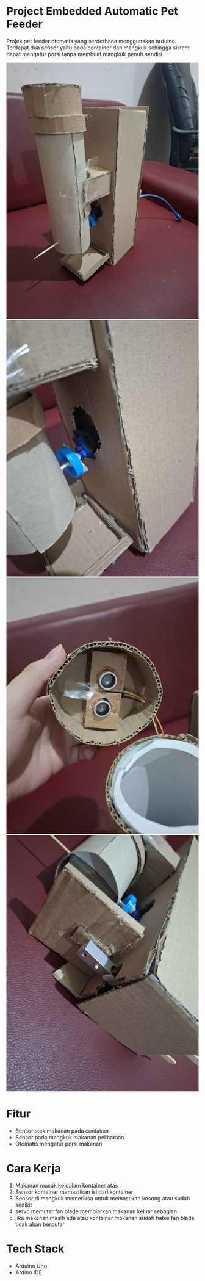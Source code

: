 # Project Embedded Automatic Pet Feeder

Projek pet feeder otomatis yang serderhana menggunakan arduino. Terdapat dua sensor yaitu pada container dan mangkuk sehingga sistem dapat mengatur porsi tanpa membuat mangkuk penuh sendiri


![full body](preview/full_body.jpg)
![servo](preview/servo.jpg)
![top enclosure](preview/top_enclosure.jpg)
![bowl sensor](preview/bowl_sensor.jpg)

# Fitur

- Sensor stok makanan pada container
- Sensor pada mangkuk makanan peliharaan
- Otomatis mengatur porsi makanan

# Cara Kerja

1. Makanan masuk ke dalam kontainer atas
2. Sensor kontainer memastikan isi dari kontainer
3. Sensor di mangkuk memeriksa untuk memastikan kosong atau sudah sedikit
3. servo memutar fan blade membiarkan makanan keluar sebagian
5. jika makanan masih ada atau kontainer makanan sudah habis fan blade tidak akan berputar

# Tech Stack

- Arduino Uno
- Ardino IDE
